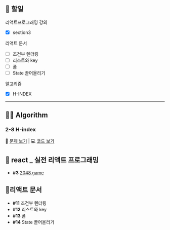 ## 📄 할일

리액트프로그래밍 강의
- [x]  section3

리액트 문서
- [ ] 조건부 렌더링
- [ ] 리스트와 key 
- [ ] 폼
- [ ] State 끌어올리기 

알고리즘
- [x] H-INDEX
---
## 👩‍💻 Algorithm
### 2-8 H-index
📄 [문제 보기](https://velog.io/@gay0ung/H-index) | 💻 [코드 보기](https://github.com/gay0ung/Algorithm/blob/master/PROGRAMMERS/LEVEL_02/code/08_H-index.html)

## 💫 react _ 실전 리액트 프로그래밍
- **#3** [2048 game](https://github.com/gay0ung/react_note/tree/main/%EC%8B%A4%EC%A0%84%20%EB%A6%AC%EC%95%A1%ED%8A%B8%ED%94%84%EB%A1%9C%EA%B7%B8%EB%9E%98%EB%B0%8D/section_03/game2048/src)
## 📘리액트 문서
- **#11** 조건부 렌더링
- **#12**  리스트와 key 
- **#13** 폼
- **#14**  State 끌어올리기 
